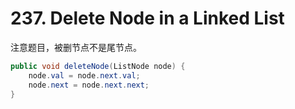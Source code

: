 #  237. Delete Node in a Linked List

注意题目，被删节点不是尾节点。

```java
public void deleteNode(ListNode node) {
    node.val = node.next.val;
    node.next = node.next.next;
}
```

